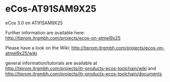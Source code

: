 eCos-AT91SAM9X25
================

eCos 3.0  on AT91SAM9X25

Further information are available here: http://tiprom.itrgmbh.com/projects/ecos-on-atmel9x25

Please have a look on the Wiki: http://tiprom.itrgmbh.com/projects/ecos-on-atmel9x25/wiki

general information/tutorials are available at 
http://tiprom.itrgmbh.com/projects/itr-products-ecos-toolchain/wiki
and
http://tiprom.itrgmbh.com/projects/itr-products-ecos-toolchain/documents
